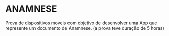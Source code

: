 # ANAMNESE
Prova de dispositivos moveis com objetivo de desenvolver uma App que represente um documento de Anamnese. (a prova teve duração de 5 horas)
